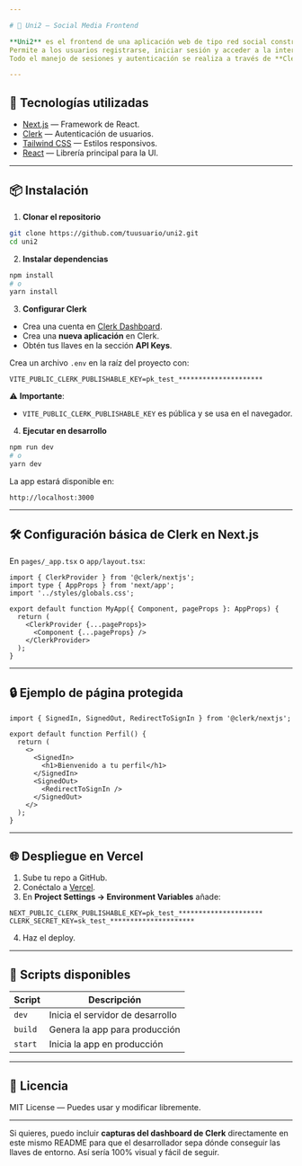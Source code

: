 ```yaml
---

# 📱 Uni2 — Social Media Frontend

**Uni2** es el frontend de una aplicación web de tipo red social construida con **Next.js** y autenticación mediante **Clerk**.
Permite a los usuarios registrarse, iniciar sesión y acceder a la interfaz de la app.
Todo el manejo de sesiones y autenticación se realiza a través de **Clerk**.

---
```


## 🚀 Tecnologías utilizadas

* [Next.js](https://nextjs.org/) — Framework de React.
* [Clerk](https://clerk.com/) — Autenticación de usuarios.
* [Tailwind CSS](https://tailwindcss.com/) — Estilos responsivos.
* [React](https://react.dev/) — Librería principal para la UI.

---

## 📦 Instalación

1. **Clonar el repositorio**

```bash
git clone https://github.com/tuusuario/uni2.git
cd uni2
```

2. **Instalar dependencias**

```bash
npm install
# o
yarn install
```

3. **Configurar Clerk**

* Crea una cuenta en [Clerk Dashboard](https://dashboard.clerk.com/).
* Crea una **nueva aplicación** en Clerk.
* Obtén tus llaves en la sección **API Keys**.

Crea un archivo `.env` en la raíz del proyecto con:

```env
VITE_PUBLIC_CLERK_PUBLISHABLE_KEY=pk_test_*********************

```

⚠️ **Importante**:

* `VITE_PUBLIC_CLERK_PUBLISHABLE_KEY` es pública y se usa en el navegador.


4. **Ejecutar en desarrollo**

```bash
npm run dev
# o
yarn dev
```

La app estará disponible en:

```
http://localhost:3000
```

---

## 🛠 Configuración básica de Clerk en Next.js

En `pages/_app.tsx` o `app/layout.tsx`:

```tsx
import { ClerkProvider } from '@clerk/nextjs';
import type { AppProps } from 'next/app';
import '../styles/globals.css';

export default function MyApp({ Component, pageProps }: AppProps) {
  return (
    <ClerkProvider {...pageProps}>
      <Component {...pageProps} />
    </ClerkProvider>
  );
}
```

---

## 🔒 Ejemplo de página protegida

```tsx
import { SignedIn, SignedOut, RedirectToSignIn } from '@clerk/nextjs';

export default function Perfil() {
  return (
    <>
      <SignedIn>
        <h1>Bienvenido a tu perfil</h1>
      </SignedIn>
      <SignedOut>
        <RedirectToSignIn />
      </SignedOut>
    </>
  );
}
```

---

## 🌐 Despliegue en Vercel

1. Sube tu repo a GitHub.
2. Conéctalo a [Vercel](https://vercel.com/).
3. En **Project Settings → Environment Variables** añade:

```
NEXT_PUBLIC_CLERK_PUBLISHABLE_KEY=pk_test_*********************
CLERK_SECRET_KEY=sk_test_*********************
```

4. Haz el deploy.

---

## 📌 Scripts disponibles

| Script  | Descripción                      |
| ------- | -------------------------------- |
| `dev`   | Inicia el servidor de desarrollo |
| `build` | Genera la app para producción    |
| `start` | Inicia la app en producción      |

---

## 📄 Licencia

MIT License — Puedes usar y modificar libremente.

---

Si quieres, puedo incluir **capturas del dashboard de Clerk** directamente en este mismo README para que el desarrollador sepa dónde conseguir las llaves de entorno. Así sería 100% visual y fácil de seguir.
